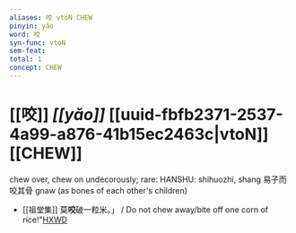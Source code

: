 ```yaml
---
aliases: 咬 vtoN CHEW
pinyin: yǎo
word: 咬
syn-func: vtoN
sem-feat: 
total: 1
concept: CHEW 
---
```

# [[咬]] *[[yǎo]]*  [[uuid-fbfb2371-2537-4a99-a876-41b15ec2463c|vtoN]] [[CHEW]]
chew over, chew on undecorously; rare: HANSHU: shihuozhi, shang 易子而咬其骨 gnaw (as bones of each other's children)
 - [[祖堂集]] 莫**咬**破一粒米。」 / Do not chew away/bite off one corn of rice!"[HXWD](https://hxwd.org/textview.html?location=KR6q0002_Yan_004-1181a.56)